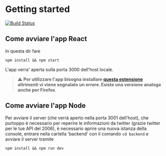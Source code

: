 # Getting started
[![Build Status](https://aminsep.disi.unibo.it/jenkins/buildStatus/icon?job=team11-twitter-client)](https://aminsep.disi.unibo.it/jenkins/job/team11-twitter-client/)

## Come avviare l'app React
In questa dir fare

`npm install && npm start`

L'app verra' aperta sulla porta 3000 dell'host locale.
> ⚠️ **Per utilizzare l'app bisogna installare [questa estensione](https://chrome.google.com/webstore/detail/redux-devtools/lmhkpmbekcpmknklioeibfkpmmfibljd?utm_source=chrome-ntp-icon) altrimenti vi viene segnalato un errore. Esiste una versione analoga anche per Firefox**.

## Come avviare l'app Node
Per avviare il server (che verrà aperto nella porta 3001 dell'host), che purtoppo è necessario per reperire le informazioni da twitter (grazie twitter per le tue API del 2006),
è necessario aprire una nuova istanza della console, entrare nella cartella 'backend' con il comando `cd backend` e avviare il server tramite

`npm install && npm run dev`
